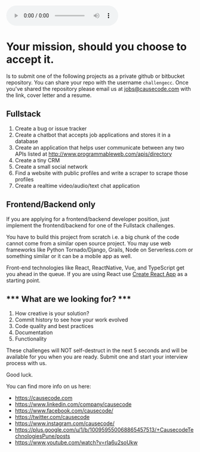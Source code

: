 <audio controls autoplay="autoplay">
  <source src="MissionImpossibleTheme.mp3"  type="audio/mpeg">
</audio>

# Your mission, should you choose to accept it.

Is to submit one of the following projects as a private github or bitbucket
repository. You can share your repo with the username `challengecc`. 
Once you've shared the repository please email us at jobs@causecode.com with the link, cover letter and a resume.

## Fullstack

1. Create a bug or issue tracker
2. Create a chatbot that accepts job applications and stores it in a database
3. Create an application that helps user communicate between any two APIs listed at http://www.programmableweb.com/apis/directory
4. Create a tiny CRM 
5. Create a small social network
6. Find a website with public profiles and write a scraper to scrape those profiles
7. Create a realtime video/audio/text chat application

## Frontend/Backend only

If you are applying for a frontend/backend developer position, just implement the frontend/backend for one of the Fullstack challenges.


You have to build this project from scratch i.e. a big chunk of the code cannot come from a similar open source project. 
You may use web frameworks like Python Tornado/Django, Grails, Node on Serverless.com or something similar or it can be a mobile app as well.

Front-end technologies like React, ReactNative, Vue, and TypeScript get you ahead in the queue.
If you are using React use [Create React App](https://github.com/facebookincubator/create-react-app) as a starting 
point.

## *** What are we looking for? ***
1. How creative is your solution?
2. Commit history to see how your work evolved
3. Code quality and best practices
4. Documentation
5. Functionality

These challenges will NOT self-destruct in the next 5 seconds and will be available for you when you are ready. Submit one
and start your interview process with us.

Good luck.

You can find more info on us here:

* https://causecode.com
* https://www.linkedin.com/company/causecode
* https://www.facebook.com/causecode/
* https://twitter.com/causecode
* https://www.instagram.com/causecode/
* https://plus.google.com/u/1/b/100959550068865457513/+CausecodeTechnologiesPune/posts
* https://www.youtube.com/watch?v=rIa6u2soUkw
